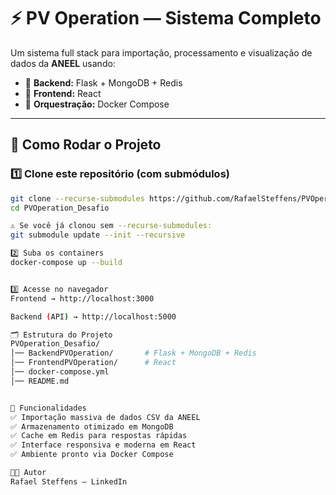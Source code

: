 # ⚡ PV Operation — Sistema Completo

Um sistema full stack para importação, processamento e visualização de dados da **ANEEL** usando:
- 🔹 **Backend:** Flask + MongoDB + Redis  
- 🔹 **Frontend:** React  
- 🔹 **Orquestração:** Docker Compose  

---

## 🚀 Como Rodar o Projeto

### 1️⃣ Clone este repositório (com submódulos)
```bash
git clone --recurse-submodules https://github.com/RafaelSteffens/PVOperation_Desafio.git
cd PVOperation_Desafio

⚠️ Se você já clonou sem --recurse-submodules:
git submodule update --init --recursive

2️⃣ Suba os containers
docker-compose up --build


3️⃣ Acesse no navegador
Frontend → http://localhost:3000

Backend (API) → http://localhost:5000

🗂 Estrutura do Projeto
PVOperation_Desafio/
│── BackendPVOperation/       # Flask + MongoDB + Redis
│── FrontendPVOperation/      # React
│── docker-compose.yml
│── README.md


📌 Funcionalidades
✅ Importação massiva de dados CSV da ANEEL
✅ Armazenamento otimizado em MongoDB
✅ Cache em Redis para respostas rápidas
✅ Interface responsiva e moderna em React
✅ Ambiente pronto via Docker Compose

👨‍💻 Autor
Rafael Steffens — LinkedIn